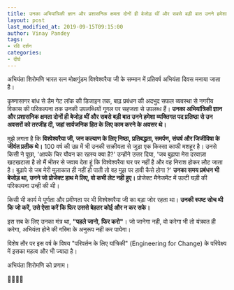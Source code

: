 ```yaml
---
title: उनका अभियांत्रिकी ज्ञान और प्रशासनिक क्षमता दोनों ही बेजोड़ थीं और सबसे बड़ी बात उनने हमेशा व्यक्तिगत पद प्रतिष्ठा से उन अवसरों को तरजीह दी, जहां सार्वजनिक हित के लिए काम करने के अवसर थे।
layout: post
last_modified_at: 2019-09-15T09:15:00
author: Vinay Pandey
tags:
- रवि दर्शन
categories:
- दीर्घ
---
```

अभियंता शिरोमणि भारत रत्न मोक्षगुंडम विश्वेश्वरैया जी के सम्मान में प्रतिवर्ष अभियंता दिवस मनाया जाता है।

कृष्णासागर बांध से डैम गेट लॉक की डिजाइन तक, बाढ़ प्रबंधन की अदभुद सफल व्यवस्था से नगरीय विकास की परिकल्पना तक उनकी उपलब्धियों गूगल पर सहजता से उपलब्ध हैं। **उनका अभियांत्रिकी ज्ञान और प्रशासनिक क्षमता दोनों ही बेजोड़ थीं और सबसे बड़ी बात उनने हमेशा व्यक्तिगत पद प्रतिष्ठा से उन अवसरों को तरजीह दी, जहां सार्वजनिक हित के लिए काम करने के अवसर थे।**

मुझे लगता है कि **विश्वेश्वरैया जी, जन कल्याण के लिए निष्ठा, प्रतिबद्धता, समर्पण, संघर्ष और जिजीविषा के जीवंत प्रतीक थे।** 100 वर्ष की उम्र में भी उनकी सक्रीयता से जुड़ा एक किस्सा काफी मशहूर है। उनसे किसी ने पूछा, 'आपके चिर यौवन का रहस्य क्या है?' उन्होंने उत्तर दिया, 'जब बुढ़ापा मेरा दरवाज़ा खटखटाता है तो मैं भीतर से जवाब देता हूं कि विश्वेश्वरैया घर पर नहीं है और वह निराश होकर लौट जाता है। बुढ़ापे से जब मेरी मुलाकात ही नहीं हो पाती तो वह मुझ पर हावी कैसे होगा ?'  **उनका समय प्रबंधन भी बेजोड़ था, उनने जो प्रोजेक्ट हाथ मे लिए, वो कभी लेट नही हुए।** प्रोजेक्ट मैनेजमेंट में उल्टी घड़ी की परिकल्पना उन्ही की थी। 

किसी भी कार्य मे पूर्णता और प्रवीणता पर भी विश्वेश्वरैया जी का बड़ा जोर रहता था। **उनकी स्पष्ट सोच थी कि जो करें, उसे ऐसा करें कि फिर उससे बेहतर कोई और न कर सके।**

इस सब के लिए उनका मंत्र था, **"पहले जानो, फिर करो"**। जो जानेगा नही, वो करेगा भी तो यंत्रवत ही करेगा, अभियंता होने की गरिमा के अनुरूप नही कर पायेगा। 

विशेष तौर पर इस वर्ष के विषय "परिवर्तन के लिए यांत्रिकी" (Engineering for Change) के परिपेक्ष्य में इसका महत्व और भी ज्यादा है। 

अभियंता शिरोमणि को प्रणाम।

🙏🌷🌷🙏


